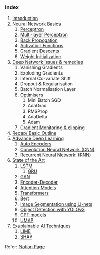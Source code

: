 ### Index

1. [Introduction](https://www.notion.so/5-1-Deep-Learning-1247bc591a004506a6957bfadade5893)
2. [Neural Network Basics](https://www.notion.so/5-1-Deep-Learning-1247bc591a004506a6957bfadade5893)
    1. [Perceptron](https://www.notion.so/5-1-Deep-Learning-1247bc591a004506a6957bfadade5893)
    2. [Multi-layer Perceptron](https://www.notion.so/5-1-Deep-Learning-1247bc591a004506a6957bfadade5893)
    3. [Back Propogation](https://www.notion.so/5-1-Deep-Learning-1247bc591a004506a6957bfadade5893)
    4. [Activation Functions](https://www.notion.so/5-1-Deep-Learning-1247bc591a004506a6957bfadade5893)
    5. [Gradient Descents](https://www.notion.so/5-1-Deep-Learning-1247bc591a004506a6957bfadade5893)
    6. [Weight Initialization](https://www.notion.so/5-1-Deep-Learning-1247bc591a004506a6957bfadade5893)
3. [Deep Network Issues & remedies](https://www.notion.so/5-1-Deep-Learning-1247bc591a004506a6957bfadade5893)
    1. Vanishing Gradients
    2. Exploding Gradients
    3. Internal Co-variate Shift
    4. Dropout & Regularisation
    5. Batch Normalisation Layer
    6. [Optimisers](https://www.notion.so/5-1-Deep-Learning-1247bc591a004506a6957bfadade5893)
        1. Mini Batch SGD
        2. AdaGrad
        3. RMSProp
        4. AdaDelta
        5. Adam
    7. [Gradient Monitoring & clipping](https://www.notion.so/5-1-Deep-Learning-1247bc591a004506a6957bfadade5893)
4. [Recap/ Basic Outline](https://www.notion.so/5-1-Deep-Learning-1247bc591a004506a6957bfadade5893)
5. [Advance Deep Learning](https://www.notion.so/5-1-Deep-Learning-1247bc591a004506a6957bfadade5893)
    1. [Auto Encoders](https://www.notion.so/5-1-Deep-Learning-1247bc591a004506a6957bfadade5893)
    2. [Convolution Neural Network (CNN)](https://www.notion.so/5-1-Deep-Learning-1247bc591a004506a6957bfadade5893)
    3. [Recurrent Neural Network: (RNN)](https://www.notion.so/5-1-Deep-Learning-1247bc591a004506a6957bfadade5893)
6. [State of the Art](https://www.notion.so/5-1-Deep-Learning-1247bc591a004506a6957bfadade5893) 
    1. [LSTM](https://www.notion.so/5-1-Deep-Learning-1247bc591a004506a6957bfadade5893)
        1. [GRU](https://www.notion.so/5-1-Deep-Learning-1247bc591a004506a6957bfadade5893)
    2. [GAN](https://www.notion.so/5-1-Deep-Learning-1247bc591a004506a6957bfadade5893)
    3. [Encoder-Decoder](https://www.notion.so/5-1-Deep-Learning-1247bc591a004506a6957bfadade5893)
    4. [Attention Models](https://www.notion.so/5-1-Deep-Learning-1247bc591a004506a6957bfadade5893)
    5. [Transformers](https://www.notion.so/5-1-Deep-Learning-1247bc591a004506a6957bfadade5893)
    6. [Bert](https://www.notion.so/5-1-Deep-Learning-1247bc591a004506a6957bfadade5893)
    7. [Image Segmentation using U-nets](https://www.notion.so/5-1-Deep-Learning-1247bc591a004506a6957bfadade5893)
    8. [Object Detection with YOLOv3](https://www.notion.so/5-1-Deep-Learning-1247bc591a004506a6957bfadade5893)
    9. [GPT models](https://www.notion.so/5-1-Deep-Learning-1247bc591a004506a6957bfadade5893)
    10. [UMAP](https://www.notion.so/5-1-Deep-Learning-1247bc591a004506a6957bfadade5893)
7. [Exaplainable AI Techniques](https://www.notion.so/5-1-Deep-Learning-1247bc591a004506a6957bfadade5893)
    1. [LIME](https://www.notion.so/5-1-Deep-Learning-1247bc591a004506a6957bfadade5893)
    2. [SHAP](https://www.notion.so/5-1-Deep-Learning-1247bc591a004506a6957bfadade5893)

Refer: [Notion Page](https://kmistri.notion.site/Deep-Learning-1247bc591a004506a6957bfadade5893)
